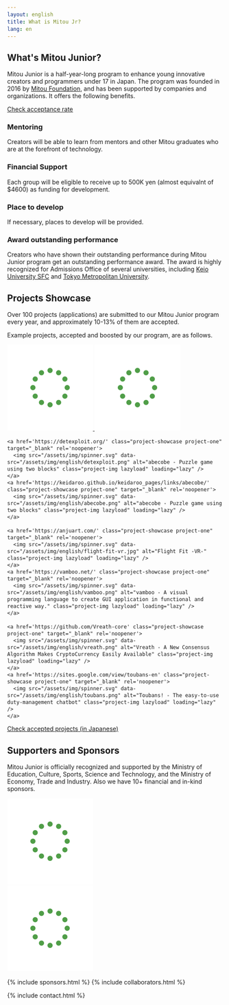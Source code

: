 ```yaml
---
layout: english
title: What is Mitou Jr?
lang: en
---
```


<div class="post">
  <h2>What's Mitou Junior?</h2>
  <p>Mitou Junior is a half-year-long program to enhance young innovative creators and programmers under 17 in Japan. The program was founded in 2016 by <a href="https://www.mitou.org/">Mitou Foundation</a>, and has been supported by companies and organizations. It offers the following benefits.</p>

  <a href="/english/stats" class="button">Check acceptance rate</a>

  <h3> <i class="fad fa-hands-helping green"></i> Mentoring</h3>
  <p>Creators will be able to learn from mentors and other Mitou graduates who are at the forefront of technology.</p>

  <h3> <i class="fad fa-usd-circle green"></i> Financial Support</h3>
  <p>Each group will be eligible to receive up to 500K yen  (almost equivalnt of $4600)  as funding for development.</p>

  <h3> <i class="fad fa-tools green"></i> Place to develop</h3>
  <p>If necessary, places to develop will be provided.</p>

  <h3> <i class="fad fa-award green"></i> Award outstanding performance</h3>
  <p>Creators who have shown their outstanding performance during Mitou Junior program get an outstanding performance award. The award is highly recognized for Admissions Office of several universities, including <a href='https://www.sfc.keio.ac.jp/en/' target='_blank' rel='noopener'>Keio University SFC</a> and <a href='https://www.tmu.ac.jp/english/index.html' target='_blank' rel='noopener'>Tokyo Metropolitan University</a>.</p>

  <h2>Projects Showcase</h2>
  <p>Over 100 projects (applications) are submitted to our Mitou Junior program every year, and approximately 10-13% of them are accepted.</p>
  <p>Example projects, accepted and boosted by our program, are as follows.</p>

  <div class="project-showcase-list">
    <a href='https://visi.dev/' class="project-showcase project-one" target="_blank" rel='noopener'>
      <img src="/assets/img/spinner.svg" data-src="/assets/img/english/visible.png" alt="Visible - Web Accessibility Validate & Fix" class="project-img lazyload" loading="lazy" />
    </a>
    <a href='https://twitter.com/38912Pataro/status/1337322097454981120' class="project-showcase project-one" target="_blank" rel='noopener'>
      <img src="/assets/img/spinner.svg" data-src="/assets/img/english/spaghetian.jpg" alt="Spaghetian - 4-bit CPU of Electromagnet" class="project-img lazyload" loading="lazy" />
    </a>

    <a href='https://detexploit.org/' class="project-showcase project-one" target="_blank" rel='noopener'>
      <img src="/assets/img/spinner.svg" data-src="/assets/img/english/detexploit.png" alt="abecobe - Puzzle game using two blocks" class="project-img lazyload" loading="lazy" />
    </a>
    <a href='https://keidaroo.github.io/keidaroo_pages/links/abecobe/' class="project-showcase project-one" target="_blank" rel='noopener'>
      <img src="/assets/img/spinner.svg" data-src="/assets/img/english/abecobe.png" alt="abecobe - Puzzle game using two blocks" class="project-img lazyload" loading="lazy" />
    </a>

    <a href='https://anjuart.com/' class="project-showcase project-one" target="_blank" rel='noopener'>
      <img src="/assets/img/spinner.svg" data-src="/assets/img/english/flight-fit-vr.jpg" alt="Flight Fit -VR-" class="project-img lazyload" loading="lazy" />
    </a>
    <a href='https://vamboo.net/' class="project-showcase project-one" target="_blank" rel='noopener'>
      <img src="/assets/img/spinner.svg" data-src="/assets/img/english/vamboo.png" alt="vamboo - A visual programming language to create GUI application in functional and reactive way." class="project-img lazyload" loading="lazy" />
    </a>

    <a href='https://github.com/Vreath-core' class="project-showcase project-one" target="_blank" rel='noopener'>
      <img src="/assets/img/spinner.svg" data-src="/assets/img/english/vreath.png" alt="Vreath - A New Consensus Algorithm Makes CryptoCurrency Easily Available" class="project-img lazyload" loading="lazy" />
    </a>
    <a href='https://sites.google.com/view/toubans-en' class="project-showcase project-one" target="_blank" rel='noopener'>
      <img src="/assets/img/spinner.svg" data-src="/assets/img/english/toubans.png" alt="Toubans! - The easy-to-use duty-management chatbot" class="project-img lazyload" loading="lazy" />
    </a>
  </div>

  <a href="/projects" class="button">Check accepted projects (in Japanese)</a>


  <h2>Supporters and Sponsors</h2>
  <p>Mitou Junior is officially recognized and supported by the Ministry of Education, Culture, Sports, Science and Technology, and the Ministry of Economy, Trade and Industry. Also we have 10+ financial and in-kind sponsors.</p>
</div>

<div class="sponsors-list-supporter">
  <a href="https://www.mext.go.jp/" target="_blank">
    <div class="sponsor-supporter sponsor-one">
      <img src="/assets/img/spinner.svg" data-src="/assets/img/sponsors/mext.png" alt="Ministry of Education, Culture, Sports, Science and Technology" class="sponsor-img lazyload">
    </div>
  </a>
  <a href="https://www.meti.go.jp/" class="sponsor-supporter sponsor-one" target="_blank">
    <div class="sponsor-supporter sponsor-one">
      <img src="/assets/img/spinner.svg" data-src="/assets/img/sponsors/meti.png" alt="Ministry of Economy, Trade and Industry" class="sponsor-img lazyload">
    </div>
  </a>
</div>

{% include sponsors.html %}
{% include collaborators.html %}

{% include contact.html %}


